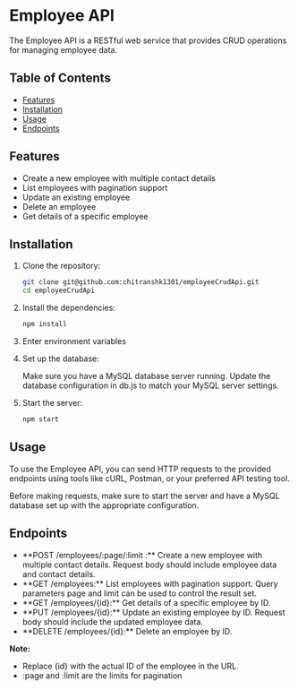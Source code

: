 # Employee API

The Employee API is a RESTful web service that provides CRUD operations for managing employee data.

## Table of Contents

- [Features](#features)
- [Installation](#installation)
- [Usage](#usage)
- [Endpoints](#endpoints)

## Features

- Create a new employee with multiple contact details
- List employees with pagination support
- Update an existing employee
- Delete an employee
- Get details of a specific employee

## Installation

1. Clone the repository:

   ```bash
   git clone git@github.com:chitranshk1301/employeeCrudApi.git
   cd employeeCrudApi

2. Install the dependencies:

   ```bash
   npm install

3. Enter environment variables
4. Set up the database:

    Make sure you have a MySQL database server running.
    Update the database configuration in db.js to match your MySQL server settings.

5. Start the server:

   ```bash
   npm start

## Usage
To use the Employee API, you can send HTTP requests to the provided endpoints using tools like cURL, Postman, or your preferred API testing tool.

Before making requests, make sure to start the server and have a MySQL database set up with the appropriate configuration.

## Endpoints

<ul>
<li>**POST /employees/:page/:limit :** Create a new employee with multiple contact details. Request body should include employee data and contact details.</li>

<li>**GET /employees:** List employees with pagination support. Query parameters page and limit can be used to control the result set.</li>

<li>**GET /employees/{id}:** Get details of a specific employee by ID.</li>

<li>**PUT /employees/{id}:** Update an existing employee by ID. Request body should include the updated employee data.</li>

<li>**DELETE /employees/{id}:** Delete an employee by ID.</li>
</ul>

**Note:** 
<ul>
    <li>Replace {id} with the actual ID of the employee in the URL.</li>
    <li>:page and :limit are the limits for pagination</li>
</ul>
